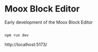 # Moox Block Editor

Early development of the Moox Block Editor

```bash

npm run dev

```

http://localhost:5173/
